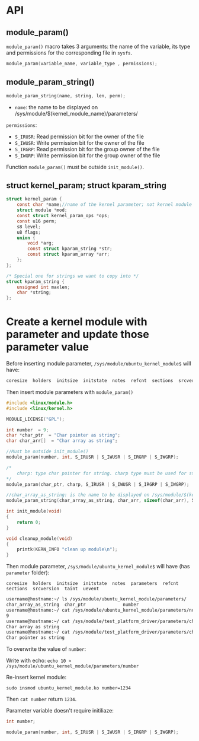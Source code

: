 # API
## module_param()
``module_param()`` macro takes 3 arguments: the name of the variable, its type and permissions for the corresponding file in ``sysfs``.
```c
module_param(variable_name, variable_type , permissions);
```
## module_param_string()
```c
module_param_string(name, string, len, perm);
```
* ``name``: the name to be displayed on /sys/module/$(kernel_module_name)/parameters/ 

``permissions``:

* ``S_IRUSR``: Read permission bit for the owner of the file
* ``S_IWUSR``: Write permission bit for the owner of the file
* ``S_IRGRP``: Read permission bit for the group owner of the file
* ``S_IWGRP``: Write permission bit for the group owner of the file

Function ``module_param()`` must be outside ``init_module()``.
## struct kernel_param; struct kparam_string
```c
struct kernel_param {
	const char *name;//name of the kernel parameter; not kernel module name
	struct module *mod;
	const struct kernel_param_ops *ops;
	const u16 perm;
	s8 level;
	u8 flags;
	union {
		void *arg;
		const struct kparam_string *str;
		const struct kparam_array *arr;
	};
};

/* Special one for strings we want to copy into */
struct kparam_string {
	unsigned int maxlen;
	char *string;
};
```
# Create a kernel module with parameter and update those parameter value
Before inserting module parameter, ``/sys/module/ubuntu_kernel_module$`` will have:

```sh
coresize  holders  initsize  initstate  notes  refcnt  sections  srcversion  taint  uevent
```

Then insert module parameters with ``module_param()``

```c
#include <linux/module.h>
#include <linux/kernel.h>

MODULE_LICENSE("GPL");

int number  = 9;
char *char_ptr  = "Char pointer as string";
char char_arr[]  = "Char array as string";

//Must be outside init_module()
module_param(number, int, S_IRUSR | S_IWUSR | S_IRGRP | S_IWGRP);

/*
	charp: type char pointer for string. charp type must be used for string char pointer, not char array
*/
module_param(char_ptr, charp, S_IRUSR | S_IWUSR | S_IRGRP | S_IWGRP);

//char_array_as_string: is the name to be displayed on /sys/module/$(kernel_module_name)/parameters/ 
module_param_string(char_array_as_string, char_arr, sizeof(char_arr), S_IRUSR | S_IWUSR | S_IRGRP | S_IWGRP);

int init_module(void)
{
	return 0;
}

void cleanup_module(void)
{
	printk(KERN_INFO "clean up module\n");
}
```

Then module parameter, ``/sys/module/ubuntu_kernel_module$`` will have (has ``parameter`` folder):

```
coresize  holders  initsize  initstate  notes  parameters  refcnt  sections  srcversion  taint  uevent
```
```sh
username@hostname:~/ ls /sys/module/ubuntu_kernel_module/parameters/
char_array_as_string  char_ptr              number
username@hostname:~/ cat /sys/module/ubuntu_kernel_module/parameters/number
9                                                                          
username@hostname:~/ cat /sys/module/test_platform_driver/parameters/char_array_as_string
Char array as string
username@hostname:~/ cat /sys/module/test_platform_driver/parameters/char_ptr
Char pointer as string
``` 

To overwrite the value of ``number``:

Write with echo: ``echo 10 > /sys/module/ubuntu_kernel_module/parameters/number``

Re-insert kernel module:
```
sudo insmod ubuntu_kernel_module.ko number=1234
```

Then ``cat number`` return ``1234``.

Parameter variable doesn't require initiliaze:

```c
int number;

module_param(number, int, S_IRUSR | S_IWUSR | S_IRGRP | S_IWGRP);
```
